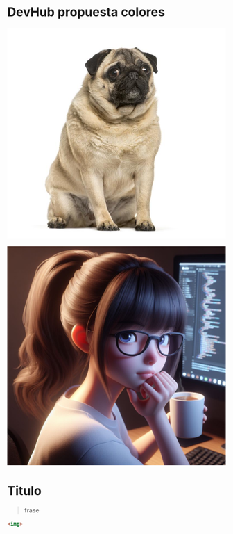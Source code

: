 # DevHub propuesta colores
![Alt text](image.png)

![Chica](./assets/img/imagen3.jpg)

# Titulo

>frase

```html
<img>
```

